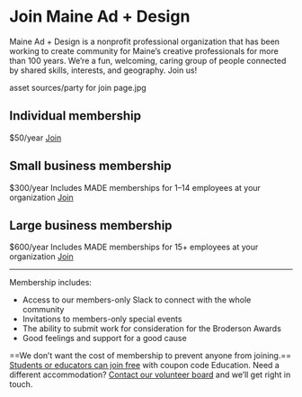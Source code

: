 # Join Maine Ad + Design

Maine Ad + Design is a nonprofit professional organization that has been working to create community for Maine’s creative professionals for more than 100 years. We’re a fun, welcoming, caring group of people connected by shared skills, interests, and geography. Join us!

asset sources/party for join page.jpg

## Individual membership
$50/year
[Join](https://made.memberful.com/checkout?plan=109068)

## Small business membership
$300/year
Includes MADE memberships for 1–14 employees at your organization
[Join](https://made.memberful.com/checkout?plan=109069)

## Large business membership
$600/year
Includes MADE memberships for 15+ employees at your organization
[Join](https://made.memberful.com/checkout?plan=109070)

---

Membership includes:

- Access to our members-only Slack to connect with the whole community
- Invitations to members-only special events
- The ability to submit work for consideration for the Broderson Awards
- Good feelings and support for a good cause

==We don’t want the cost of membership to prevent anyone from joining.==
‍[Students or educators can join free](https://made.memberful.com/checkout?plan=109068&coupon=Education) with coupon code Education. Need a different accommodation? [Contact our volunteer board](mailto:board@maineaddesign.com) and we’ll get right in touch.